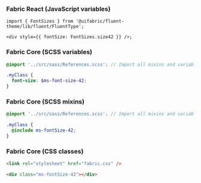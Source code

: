 ### Fabric React (JavaScript variables)

```tsx
import { FontSizes } from '@uifabric/fluent-theme/lib/fluent/FluentType';

<div style={{ fontSize: FontSizes.size42 }} />;
```

### Fabric Core (SCSS variables)

```scss
@import '../src/sass/References.scss'; // Import all mixins and variables.

.myClass {
  font-size: $ms-font-size-42;
}
```

### Fabric Core (SCSS mixins)

```scss
@import '../src/sass/References.scss'; // Import all mixins and variables.

.myClass {
  @include ms-fontSize-42;
}
```

### Fabric Core (CSS classes)

```html
<link rel="stylesheet" href="fabric.css" />

<div class="ms-fontSize-42"></div>
```
